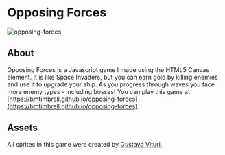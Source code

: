# Opposing Forces

![opposing-forces](https://github.com/BMTimbrell/opposing-forces/assets/97784102/a1434a4e-3d47-4d0d-9308-1729137cea85)

## About

Opposing Forces is a Javascript game I made using the HTML5 Canvas element. It is
like Space Invaders, but you can earn gold by killing enemies and use it to upgrade your ship. As 
you progress through waves you face more enemy types - including bosses! 
You can play this game at [https://bmtimbrell.github.io/opposing-forces](https://bmtimbrell.github.io/opposing-forces).

## Assets

All sprites in this game were created by [Gustavo Vituri.](https://gvituri.itch.io/space-shooter)